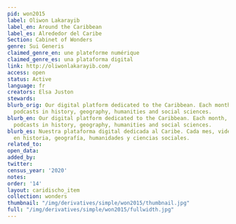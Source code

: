 ```yaml
---
pid: won2015
label: Oliwon Lakarayib
label_en: Around the Caribbean
label_es: Alrededor del Caribe
Section: Cabinet of Wonders
genre: Sui Generis
claimed_genre_en: une plateforme numérique
claimed_genre_es: una plataforma digital
link: http://oliwonlakarayib.com/
access: open
status: Active
language: fr
creators: Elsa Juston
stewards:
blurb_orig: Our digital platform dedicated to the Caribbean. Each month, videos and
  podcasts in history, geography, humanities and social sciences.
blurb_en: Our digital platform dedicated to the Caribbean. Each month, videos and
  podcasts in history, geography, humanities and social sciences.
blurb_es: Nuestra plataforma digital dedicada al Caribe. Cada mes, videos y podcasts
  en historia, geografía, humanidades y ciencias sociales.
related_to:
open_data:
added_by:
twitter:
census_year: '2020'
notes:
order: '14'
layout: caridischo_item
collection: wonders
thumbnail: "/img/derivatives/simple/won2015/thumbnail.jpg"
full: "/img/derivatives/simple/won2015/fullwidth.jpg"
---
```

